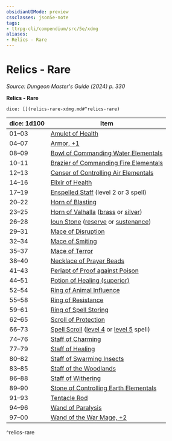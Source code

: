```yaml
---
obsidianUIMode: preview
cssclasses: json5e-note
tags:
- ttrpg-cli/compendium/src/5e/xdmg
aliases:
- Relics - Rare
---
```

# Relics - Rare
*Source: Dungeon Master's Guide (2024) p. 330* 

**Relics - Rare**

`dice: [](relics-rare-xdmg.md#^relics-rare)`

| dice: 1d100 | Item |
|-------------|------|
| 01–03 | [Amulet of Health](Інструменти%20ДМ/CLI/items/amulet-of-health-xdmg.md) |
| 04–07 | [Armor, +1](Інструменти%20ДМ/CLI/items/1-armor-xdmg.md) |
| 08–09 | [Bowl of Commanding Water Elementals](Інструменти%20ДМ/CLI/items/bowl-of-commanding-water-elementals-xdmg.md) |
| 10–11 | [Brazier of Commanding Fire Elementals](Інструменти%20ДМ/CLI/items/brazier-of-commanding-fire-elementals-xdmg.md) |
| 12–13 | [Censer of Controlling Air Elementals](Інструменти%20ДМ/CLI/items/censer-of-controlling-air-elementals-xdmg.md) |
| 14–16 | [Elixir of Health](Інструменти%20ДМ/CLI/items/elixir-of-health-xdmg.md) |
| 17–19 | [Enspelled Staff](Інструменти%20ДМ/CLI/items/enspelled-staff-xdmg.md) (level 2 or 3 spell) |
| 20–22 | [Horn of Blasting](Інструменти%20ДМ/CLI/items/horn-of-blasting-xdmg.md) |
| 23–25 | [Horn of Valhalla](Інструменти%20ДМ/CLI/items/horn-of-valhalla-xdmg.md) ([brass](Інструменти%20ДМ/CLI/items/horn-of-valhalla-brass-xdmg.md) or [silver](Інструменти%20ДМ/CLI/items/horn-of-valhalla-silver-xdmg.md)) |
| 26–28 | [Ioun Stone](Інструменти%20ДМ/CLI/items/ioun-stone-xdmg.md) ([reserve](Інструменти%20ДМ/CLI/items/ioun-stone-reserve-xdmg.md) or [sustenance](Інструменти%20ДМ/CLI/items/ioun-stone-sustenance-xdmg.md)) |
| 29–31 | [Mace of Disruption](Інструменти%20ДМ/CLI/items/mace-of-disruption-xdmg.md) |
| 32–34 | [Mace of Smiting](Інструменти%20ДМ/CLI/items/mace-of-smiting-xdmg.md) |
| 35–37 | [Mace of Terror](Інструменти%20ДМ/CLI/items/mace-of-terror-xdmg.md) |
| 38–40 | [Necklace of Prayer Beads](Інструменти%20ДМ/CLI/items/necklace-of-prayer-beads-xdmg.md) |
| 41–43 | [Periapt of Proof against Poison](Інструменти%20ДМ/CLI/items/periapt-of-proof-against-poison-xdmg.md) |
| 44–51 | [Potion of Healing (superior)](Інструменти%20ДМ/CLI/items/potion-of-superior-healing-xdmg.md) |
| 52–54 | [Ring of Animal Influence](Інструменти%20ДМ/CLI/items/ring-of-animal-influence-xdmg.md) |
| 55–58 | [Ring of Resistance](Інструменти%20ДМ/CLI/items/ring-of-resistance-xdmg.md) |
| 59–61 | [Ring of Spell Storing](Інструменти%20ДМ/CLI/items/ring-of-spell-storing-xdmg.md) |
| 62–65 | [Scroll of Protection](Інструменти%20ДМ/CLI/items/scroll-of-protection-xdmg.md) |
| 66–73 | [Spell Scroll](Інструменти%20ДМ/CLI/items/spell-scroll-xdmg.md) ([level 4](Інструменти%20ДМ/CLI/items/spell-scroll-level-4-xdmg.md) or [level 5](Інструменти%20ДМ/CLI/items/spell-scroll-level-5-xdmg.md) spell) |
| 74–76 | [Staff of Charming](Інструменти%20ДМ/CLI/items/staff-of-charming-xdmg.md) |
| 77–79 | [Staff of Healing](Інструменти%20ДМ/CLI/items/staff-of-healing-xdmg.md) |
| 80–82 | [Staff of Swarming Insects](Інструменти%20ДМ/CLI/items/staff-of-swarming-insects-xdmg.md) |
| 83–85 | [Staff of the Woodlands](Інструменти%20ДМ/CLI/items/staff-of-the-woodlands-xdmg.md) |
| 86–88 | [Staff of Withering](Інструменти%20ДМ/CLI/items/staff-of-withering-xdmg.md) |
| 89–90 | [Stone of Controlling Earth Elementals](Інструменти%20ДМ/CLI/items/stone-of-controlling-earth-elementals-xdmg.md) |
| 91–93 | [Tentacle Rod](Інструменти%20ДМ/CLI/items/tentacle-rod-xdmg.md) |
| 94–96 | [Wand of Paralysis](Інструменти%20ДМ/CLI/items/wand-of-paralysis-xdmg.md) |
| 97–00 | [Wand of the War Mage, +2](Інструменти%20ДМ/CLI/items/2-wand-of-the-war-mage-xdmg.md) |
^relics-rare